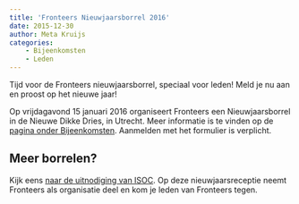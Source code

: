 ```yaml
---
title: 'Fronteers Nieuwjaarsborrel 2016'
date: 2015-12-30
author: Meta Kruijs
categories:
    - Bijeenkomsten
    - Leden
---
```


Tijd voor de Fronteers nieuwjaarsborrel, speciaal voor leden! Meld je nu aan en proost op het nieuwe jaar!

Op vrijdagavond 15 januari 2016 organiseert Fronteers een Nieuwjaarsborrel in de Nieuwe Dikke Dries, in Utrecht.
Meer informatie is te vinden op de [pagina onder Bijeenkomsten](https://fronteers.nl/bijeenkomsten/2015/nieuwjaarsborrel-2016). Aanmelden met het formulier is verplicht.

## Meer borrelen?

Kijk eens [naar de uitnodiging van ISOC](https://newyear.isoc.nl/). Op deze nieuwjaarsreceptie neemt Fronteers als organisatie deel en kom je leden van Fronteers tegen.

